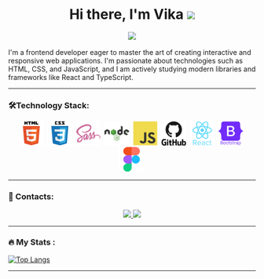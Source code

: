 <h1 align="center">Hi there, I'm Vika</a> 
<img src="https://github.com/blackcater/blackcater/raw/main/images/Hi.gif" height="32"/></h1>
<div align="center">
  <img src="https://i.giphy.com/media/v1.Y2lkPTc5MGI3NjExZWc3eTRybTF2dXdqcGdhMjF1ZTd3MWxvcWJ0dWNhN29sdHppb3J0ayZlcD12MV9pbnRlcm5hbF9naWZfYnlfaWQmY3Q9cw/6KirhLJyR7oMcwgJQk/giphy.gif" width="100"/>
</div>

 <p>I'm a frontend developer eager to master the art of creating interactive and responsive web applications. I'm passionate about technologies such as HTML, CSS, and JavaScript, and I am actively studying modern libraries and frameworks like React and TypeScript.
 </p>

 ---

  ### :hammer_and_wrench:Technology Stack:
 
 <div align="center">
   <img src="https://github.com/devicons/devicon/blob/master/icons/html5/html5-original-wordmark.svg" title="HTML" width=50/>&nbsp
   <img src="https://github.com/devicons/devicon/blob/master/icons/css3/css3-original-wordmark.svg" title="css3" width=50/>&nbsp
   <img src="https://github.com/devicons/devicon/blob/master/icons/sass/sass-original.svg" title="sass" width=50/>&nbsp
   <img src="https://github.com/devicons/devicon/blob/master/icons/nodejs/nodejs-original-wordmark.svg" title="node.js" width=50/>&nbsp
   <img src="https://github.com/devicons/devicon/blob/master/icons/javascript/javascript-original.svg" title="JavaScript" width=50/>&nbsp
   <img src="https://github.com/devicons/devicon/blob/master/icons/github/github-original-wordmark.svg" title="github" width=50/>&nbsp
   <img src="https://github.com/devicons/devicon/blob/master/icons/react/react-original-wordmark.svg" title="react" width=50/>&nbsp
   <img src="https://github.com/devicons/devicon/blob/master/icons/bootstrap/bootstrap-plain-wordmark.svg" title="Bootstrap" width=50/>&nbsp
   <img src="https://github.com/devicons/devicon/blob/master/icons/figma/figma-original.svg" title="Figma" width=50/>&nbsp
    </div>
    
---
### 📃 Contacts:
  
<div id="badges" align="center">
  <a href="https://t.me/bymasu">
    <img src="https://img.shields.io/badge/Telegram-blue?logo=Telegram&logoColor=white&style=flat-square" width="100"/>
  </a>
  
   <a href="vikomasu@gmail.com">
    <img src="https://img.shields.io/badge/Email-red?logo=Gmail&logoColor=white&style=flat-square" width="75"/>
  </a>
 </div>

___
 
### :fire: My Stats :

[![Top Langs](https://github-readme-stats.vercel.app/api/top-langs/?username=VikFe&layout=compact&theme=material-palenight)](https://github.com/anuraghazra/github-readme-stats)

 ---
<!---
VikFe/VikFe is a ✨ special ✨ repository because its `README.md` (this file) appears on your GitHub profile.
You can click the Preview link to take a look at your changes.
--->
